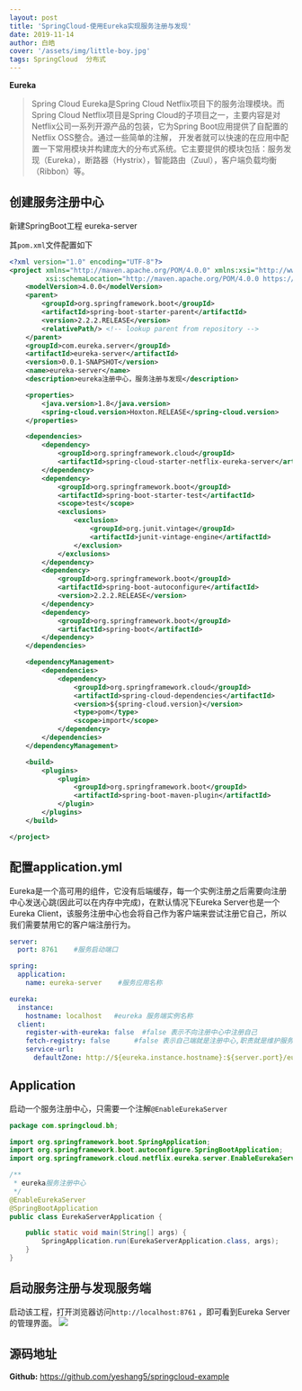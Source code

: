 ```yaml
---
layout: post
title: 'SpringCloud-使用Eureka实现服务注册与发现'
date: 2019-11-14
author: 白皓
cover: '/assets/img/little-boy.jpg'
tags: SpringCloud  分布式  
---
```


**Eureka**

>   Spring Cloud Eureka是Spring Cloud Netflix项目下的服务治理模块。而Spring Cloud Netflix项目是Spring Cloud的子项目之一，主要内容是对Netflix公司一系列开源产品的包装，它为Spring Boot应用提供了自配置的Netflix OSS整合。通过一些简单的注解，
开发者就可以快速的在应用中配置一下常用模块并构建庞大的分布式系统。它主要提供的模块包括：服务发现（Eureka），断路器（Hystrix），智能路由（Zuul），客户端负载均衡（Ribbon）等。

##  创建服务注册中心

新建SpringBoot工程 eureka-server

其`pom.xml`文件配置如下

```xml
<?xml version="1.0" encoding="UTF-8"?>
<project xmlns="http://maven.apache.org/POM/4.0.0" xmlns:xsi="http://www.w3.org/2001/XMLSchema-instance"
         xsi:schemaLocation="http://maven.apache.org/POM/4.0.0 https://maven.apache.org/xsd/maven-4.0.0.xsd">
    <modelVersion>4.0.0</modelVersion>
    <parent>
        <groupId>org.springframework.boot</groupId>
        <artifactId>spring-boot-starter-parent</artifactId>
        <version>2.2.2.RELEASE</version>
        <relativePath/> <!-- lookup parent from repository -->
    </parent>
    <groupId>com.eureka.server</groupId>
    <artifactId>eureka-server</artifactId>
    <version>0.0.1-SNAPSHOT</version>
    <name>eureka-server</name>
    <description>eureka注册中心，服务注册与发现</description>

    <properties>
        <java.version>1.8</java.version>
        <spring-cloud.version>Hoxton.RELEASE</spring-cloud.version>
    </properties>

    <dependencies>
        <dependency>
            <groupId>org.springframework.cloud</groupId>
            <artifactId>spring-cloud-starter-netflix-eureka-server</artifactId>
        </dependency>
        <dependency>
            <groupId>org.springframework.boot</groupId>
            <artifactId>spring-boot-starter-test</artifactId>
            <scope>test</scope>
            <exclusions>
                <exclusion>
                    <groupId>org.junit.vintage</groupId>
                    <artifactId>junit-vintage-engine</artifactId>
                </exclusion>
            </exclusions>
        </dependency>
        <dependency>
            <groupId>org.springframework.boot</groupId>
            <artifactId>spring-boot-autoconfigure</artifactId>
            <version>2.2.2.RELEASE</version>
        </dependency>
        <dependency>
            <groupId>org.springframework.boot</groupId>
            <artifactId>spring-boot</artifactId>
        </dependency>
    </dependencies>

    <dependencyManagement>
        <dependencies>
            <dependency>
                <groupId>org.springframework.cloud</groupId>
                <artifactId>spring-cloud-dependencies</artifactId>
                <version>${spring-cloud.version}</version>
                <type>pom</type>
                <scope>import</scope>
            </dependency>
        </dependencies>
    </dependencyManagement>

    <build>
        <plugins>
            <plugin>
                <groupId>org.springframework.boot</groupId>
                <artifactId>spring-boot-maven-plugin</artifactId>
            </plugin>
        </plugins>
    </build>

</project>

```

##  配置application.yml

Eureka是一个高可用的组件，它没有后端缓存，每一个实例注册之后需要向注册中心发送心跳(因此可以在内存中完成)，在默认情况下Eureka Server也是一个Eureka Client，该服务注册中心也会将自己作为客户端来尝试注册它自己，所以我们需要禁用它的客户端注册行为。
```yaml
server:
  port: 8761    #服务启动端口

spring:
  application:
    name: eureka-server    #服务应用名称

eureka:
  instance:
    hostname: localhost   #eureka 服务端实例名称
  client:
    register-with-eureka: false  #false 表示不向注册中心中注册自己
    fetch-registry: false      #false 表示自己端就是注册中心,职责就是维护服务实例，并不需要去检索服务
    service-url:
      defaultZone: http://${eureka.instance.hostname}:${server.port}/eureka/
```

##  Application
启动一个服务注册中心，只需要一个注解`@EnableEurekaServer`
```java
package com.springcloud.bh;

import org.springframework.boot.SpringApplication;
import org.springframework.boot.autoconfigure.SpringBootApplication;
import org.springframework.cloud.netflix.eureka.server.EnableEurekaServer;

/**
 * eureka服务注册中心
 */
@EnableEurekaServer
@SpringBootApplication
public class EurekaServerApplication {

    public static void main(String[] args) {
        SpringApplication.run(EurekaServerApplication.class, args);
    }
}

```

##  启动服务注册与发现服务端
启动该工程，打开浏览器访问`http://localhost:8761` ，即可看到Eureka Server的管理界面。
![](https://s2.ax1x.com/2019/12/20/QOCiSP.png)

##  源码地址
**Github:** https://github.com/yeshang5/springcloud-example
